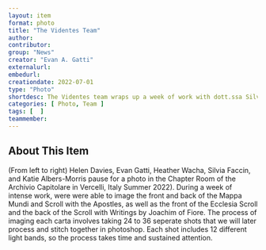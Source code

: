 ```yaml
---
layout: item
format: photo
title: "The Videntes Team"
author: 
contributor: 
group: "News"
creator: "Evan A. Gatti"
externalurl: 
embedurl: 
creationdate: 2022-07-01
type: "Photo"
shortdesc: The Videntes team wraps up a week of work with dott.ssa Silvia Faccin, Conservatore Manoscritti at the Fondazione Museo del Tesoro del Duomo e Archivio Capitolare.
categories: [ Photo, Team ]
tags: [  ]
teammember: 
---
```

## About This Item
(From left to right) Helen Davies, Evan Gatti, Heather Wacha, Silvia Faccin, and Katie Albers-Morris pause for a photo in the Chapter Room of the Archivio Capitolare in Vercelli, Italy Summer 2022). During a week of intense work, were were able to image the front and back of the Mappa Mundi and Scroll with the Apostles, as well as the front of the Ecclesia Scroll and the back of the Scroll with Writings by Joachim of Fiore. The process of imaging each carta involves taking 24 to 36 seperate shots that we will later process and stitch together in photoshop. Each shot includes 12 different light bands, so the process takes time and sustained attention.
